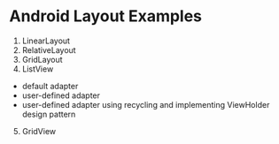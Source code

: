 # Android Layout Examples

1. LinearLayout
2. RelativeLayout
3. GridLayout
4. ListView
  - default adapter
  - user-defined adapter
  - user-defined adapter using recycling and implementing ViewHolder design pattern
5. GridView
